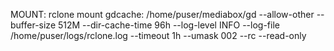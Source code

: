 MOUNT:
rclone mount gdcache: /home/puser/mediabox/gd --allow-other --buffer-size 512M --dir-cache-time 96h --log-level INFO --log-file /home/puser/logs/rclone.log --timeout 1h --umask 002 --rc --read-only